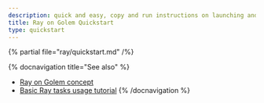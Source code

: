 ```yaml
---
description: quick and easy, copy and run instructions on launching and decommissioning the Ray on Golem cluster
title: Ray on Golem Quickstart
type: quickstart
---
```


{% partial file="ray/quickstart.md" /%}

{% docnavigation title="See also" %}

- [Ray on Golem concept](/docs/creators/ray/concept)
- [Basic Ray tasks usage tutorial](/docs/creators/ray/basic-ray-tasks-usage-tutorial)
  {% /docnavigation %}
